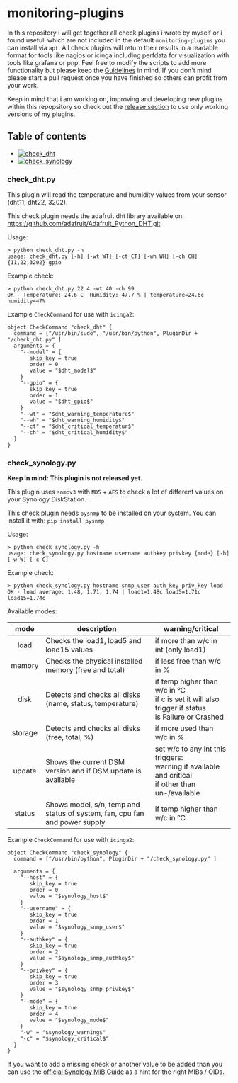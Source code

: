 # monitoring-plugins
In this repository i will get together all check plugins i wrote by myself or i found usefull which are not included in the default ```monitoring-plugins``` you can install via ```apt```. All check plugins will return their results in a readable format for tools like nagios or icinga including perfdata for visualization with tools like grafana or pnp. Feel free to modify the scripts to add more functionality but please keep the [Guidelines](https://blog.netways.de/2015/08/07/monitoring-plug-ins-selbst-gemacht/) in mind. If you don't mind please start a pull request once you have finished so others can profit from your work. 

Keep in mind that i am working on, improving and developing new plugins within this repopsitory so check out the [release section](https://github.com/wernerfred/monitoring-plugins/releases) to use only working versions of my plugins.

## Table of contents
- [![check_dht](https://img.shields.io/badge/check__dht-v0.1-green.svg)](#check_dhtpy) 
- [![check_synology](https://img.shields.io/badge/check__synology-not%20released-lightgrey.svg)](#check_synologypy)

### check_dht.py
This plugin will read the temperature and humidity values from your sensor (dht11, dht22, 3202).

This check plugin needs the adafruit dht library available on: https://github.com/adafruit/Adafruit_Python_DHT.git

Usage:
```
> python check_dht.py -h
usage: check_dht.py [-h] [-wt WT] [-ct CT] [-wh WH] [-ch CH] {11,22,3202} gpio
```
Example check:
```
> python check_dht.py 22 4 -wt 40 -ch 99
OK - Temperature: 24.6 C  Humidity: 47.7 % | temperature=24.6c humidity=47%
```

Example ```CheckCommand``` for use with ```icinga2```:
```
object CheckCommand "check_dht" {
  command = ["/usr/bin/sudo", "/usr/bin/python", PluginDir + "/check_dht.py" ]
  arguments = {
    "--model" = {
       skip_key = true
       order = 0
       value = "$dht_model$"
    }
    "--gpio" = {
       skip_key = true
       order = 1
       value = "$dht_gpio$"
    }
    "--wt" = "$dht_warning_temperature$"
    "--wh" = "$dht_warning_humidity$"
    "--ct" = "$dht_critical_temperatur$"
    "--ch" = "$dht_critical_humidity$"
  }
}
```
### check_synology.py
**Keep in mind: This plugin is not released yet.**

This plugin uses ```snmpv3``` with ```MD5``` + ```AES``` to check a lot of different values on your Synology DiskStation.

This check plugin needs ```pysnmp``` to be installed on your system. You can install it with: ```pip install pysnmp```

Usage:
```
> python check_synology.py -h
usage: check_synology.py hostname username authkey privkey {mode} [-h] [-w W] [-c C]
```

Example check:
```
> python check_synology.py hostname snmp_user auth_key priv_key load
OK - load average: 1.48, 1.71, 1.74 | load1=1.48c load5=1.71c load15=1.74c
```

Available modes:

| mode    | description                                                                | warning/critical                    |
| :-----: | -------------------------------------------------------------------------- | ----------------------------------- |
| load    | Checks the load1, load5 and load15 values                                  | if more than w/c in int (only load1)|
| memory  | Checks the physical installed memory (free and total)                      | if less free than w/c in %          |
| disk    | Detects and checks all disks (name, status, temperature)                   | if temp higher than w/c in °C <br> if c is set it will also trigger if status <br> is Failure or Crashed                                                             |
| storage | Detects and checks all disks (free, total, %)                              | if more used than w/c in %          |
| update  | Shows the current DSM version and if DSM update is available               | set w/c to any int this triggers: <br> warning if available and critical <br> if other than un-/available                                                           |
| status  | Shows model, s/n, temp and status of system, fan, cpu fan and power supply | if temp higher than w/c in °C       |

Example ```CheckCommand``` for use with ```icinga2```:
```
object CheckCommand "check_synology" {
  command = ["/usr/bin/python", PluginDir + "/check_synology.py" ]

  arguments = {
    "--host" = {
       skip_key = true
       order = 0
       value = "$synology_host$"
    }
    "--username" = {
       skip_key = true
       order = 1
       value = "$synology_snmp_user$"
    }
    "--authkey" = {
       skip_key = true
       order = 2
       value = "$synology_snmp_authkey$"
    }
    "--privkey" = {
       skip_key = true
       order = 3
       value = "$synology_snmp_privkey$"
    }
    "--mode" = {
       skip_key = true
       order = 4
       value = "$synology_mode$"
    }
    "-w" = "$synology_warning$"
    "-c" = "$synology_critical$"
  }
}
```
If you want to add a missing check or another value to be added than you can use the [official Synology MIB Guide](https://global.download.synology.com/download/Document/MIBGuide/Synology_DiskStation_MIB_Guide.pdf) as a hint for the right MIBs / OIDs.
